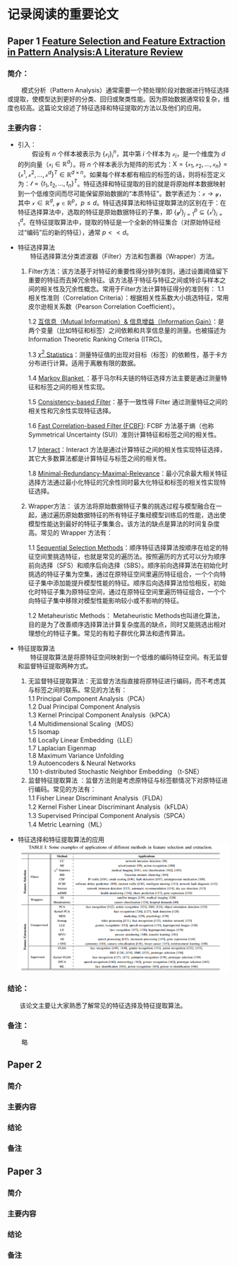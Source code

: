 # 记录阅读的重要论文

## Paper 1 [Feature Selection and Feature Extraction in Pattern Analysis:A Literature Review](https://arxiv.org/abs/1905.02845)

### 简介：
&emsp;&emsp; 模式分析（Pattern Analysis）通常需要一个预处理阶段对数据进行特征选择或提取，使模型达到更好的分类、回归或聚类性能。因为原始数据通常较复杂，维度也较高。这篇论文综述了特征选择和特征提取的方法以及他们的应用。
### 主要内容：
* 引入：   
&emsp;&emsp; 假设有 $n$ 个样本被表示为 $\{\mathcal{x}_{i}\}^{n}_{i}$，其中第 $i$ 个样本为 $\mathcal{x}_{i}$，是一个维度为 $d$ 的列向量（$\mathcal{x}_{i} \in \mathbb{R}^{d}$）。将 $n$ 个样本表示为矩阵的形式为：$\mathrm{X} = \{\mathcal{x}_{1}, \mathcal{x}_{2}, \ldots, \mathcal{x}_{n} \} = \{\mathcal{x}^{1}, \mathcal{x}^{2}, \ldots, \mathcal{x}^{d}\} ^{T} \in \mathbb{R}^{d \times n}$。如果每个样本都有相应的标签的话，则将标签定义为：$\mathcal{t} = \{t_{1}, t_{2}, \ldots, t_{n}\}^{T}$。特征选择和特征提取的目的就是将原始样本数据映射到一个低维空间而尽可能保留原始数据的“本质特征”。数学表述为：$\mathcal{x} \longrightarrow \mathcal{y}$，其中 $\mathcal{x} \in \mathbb{R}^{d}$, $\mathcal{y} \in \mathbb{R}^{p}$，$p \le d$。特征选择算法和特征提取算法的区别在于：在特征选择算法中，选取的特征是原始数据特征的子集，即 $\{\mathcal{y}^{j}\}^{p}_{j=1} \subseteq \{ \mathcal{x}^{i} \}^{d}_{i=1}$。在特征提取算法中，提取的特征是一个全新的特征集合（对原始特征经过“编码”后的新的特征），通常 $p << d$。
* 特征选择算法  
&emsp;&emsp;特征选择算法分类滤波器（Filter）方法和包裹器（Wrapper）方法。  
    1. Filter方法：该方法基于对特征的重要性得分排列准则，通过设置阈值留下重要的特征而去掉冗余特征。该方法基于特征与特征之间或特诊与样本之间的相关性及冗余性概念。常用于Filter方法计算特征得分的准则有： 
        1.1 相关性准则（Correlation Criteria）：根据相关性系数大小挑选特征，常用皮尔逊相关系数（Pearson Correlation
Coefficient）。     

        1.2 [互信息（Mutual Information）& 信息增益（Information Gain）](https://www.sciencedirect.com/science/article/abs/pii/S1084804511000038)：是两个变量（比如特征和标签）之间依赖和共享信息量的测量。也被描述为 Information Theoretic Ranking Criteria (ITRC)。 

        1.3 [$\chi ^{2}$ Statistics](https://dl.acm.org/doi/10.5555/944919.944974)：测量特征值的出现对目标（标签）的依赖性，基于卡方分布进行计算。适用于离散有限的数据。   

        1.4 [Markov Blanket ](https://www.researchgate.net/publication/45534403_Markov_Blanket_based_Feature_Selection_A_Review_of_Past_Decade)：基于马尔科夫链的特征选择方法主要是通过测量特征和标签之间的相关性实现。  

        1.5 [Consistency-based Filter](https://www.sciencedirect.com/science/article/pii/S0004370203000791)：基于一致性得 Filter 通过测量特征之间的相关性和冗余性实现特征选择。  

        1.6 [Fast Correlation-based Filter (FCBF)](https://www.semanticscholar.org/paper/Feature-Selection-for-High-Dimensional-Data%3A-A-Fast-Yu-Liu/b8d7788f25dfaf0f9fe2e6c441d75ca7cd3bc09a): FCBF 方法基于熵（也称Symmetrical Uncertainty (SU)）准则计算特征和标签之间的相关性。     

        1.7 [Interact](https://www.researchgate.net/publication/220816176_Searching_for_Interacting_Features)：Interact 方法是通过计算特征之间的相关性实现特征选择，其它大多数算法都是计算特征与标签之间的相关性。

        1.8 [Minimal-Redundancy-Maximal-Relevance](https://pubmed.ncbi.nlm.nih.gov/15852500/)：最小冗余最大相关特征选择方法通过最小化特征的冗余性同时最大化特征和标签的相关性实现特征选择。  

    1. Wrapper方法： 该方法将原始数据特征子集的挑选过程与模型融合在一起，通过遍历原始数据特征的所有特征子集经模型训练后的性能，选出使模型性能达到最好的特征子集集合。该方法的缺点是算法的时间复杂度高。常见的 Wrapper 方法有：  
   
        1.1 [Sequential Selection Methods](https://link.springer.com/chapter/10.1007/978-1-4612-2404-4_19)：顺序特征选择算法按顺序在给定的特征空间里挑选特征，也就是常见的遍历法。按照遍历的方式可以分为顺序前向选择（SFS）和顺序后向选择（SBS）。顺序前向选择算法在初始化时挑选的特征子集为空集，通过在原特征空间里遍历特征组合，一个个向特征子集中添加能提升模型性能的特征。顺序后向选择算法恰恰相反，初始化时特征子集为原特征空间，通过在原特征空间里遍历特征组合，一个个向特征子集中移除对模型性能影响较小或不影响的特征。      

        1.2 Metaheuristic Methods： Metaheuristic Methods也叫进化算法，目的是为了改善顺序选择算法计算复杂度高的缺点，同时又能挑选出相对理想化的特征子集。常见的有粒子群优化算法和遗传算法。    
 
* 特征提取算法                
&emsp;&emsp;特征提取算法是将原特征空间映射到一个低维的编码特征空间。有无监督和监督特征提取两种方式。
    1. 无监督特征提取算法：无监督方法指直接将原特征进行编码，而不考虑其与标签之间的联系。常见的方法有：             
        1.1 Principal Component Analysis（PCA）                         
        1.2 Dual Principal Component Analysis                                
        1.3 Kernel Principal Component Analysis（kPCA）                              
        1.4 Multidimensional Scaling（MDS）                                 
        1.5 Isomap                              
        1.6 Locally Linear Embedding（LLE）      
        1.7 Laplacian Eigenmap                                                                
        1.8 Maximum Variance Unfolding                                                              
        1.9 Autoencoders & Neural Networks             
        1.10 t-distributed Stochastic Neighbor Embedding （t-SNE）                                                                       
    2. 监督特征提取算法 ：监督方法则是考虑原特征与标签额情况下对原特征进行编码。常见的方法有：             
        1.1 Fisher Linear Discriminant Analysis（FLDA）                                          
        1.2 Kernel Fisher Linear Discriminant Analysis（kFLDA）                                         
        1.3 Supervised Principal Component Analysis（SPCA）                                                 
        1.4 Metric Learning（ML）                                   

* 特征选择和特征提取算法的应用
![](papersfigures/figure1.png)
### 结论：
&emsp;&emsp;该论文主要让大家熟悉了解常见的特征选择及特征提取算法。
### 备注：
&emsp;&emsp; 略
## Paper 2

### 简介

### 主要内容

### 结论

### 备注

## Paper 3

### 简介

### 主要内容

### 结论

### 备注
